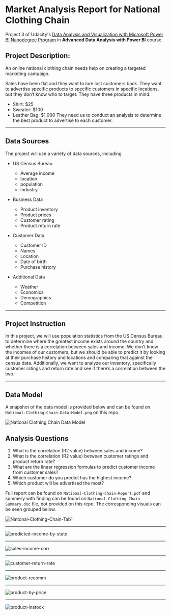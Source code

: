 # **Market Analysis Report for National Clothing Chain**

Project 3 of Udacity's [Data Analysis and Visualization with Microsoft Power BI Nanodegree Program](https://www.udacity.com/course/data-analysis-and-visualization-with-power-BI-nanodegree)
in **Advanced Data Analysis with Power BI** course.

## Project Description:
An online national clothing chain needs help on creating a targeted marketing campaign. 

Sales have been flat and they want to lure lost customers back. They want to advertise specific products to specific customers in specific locations, 
but they don’t know who to target. They have three products in mind:
- Shirt: $25
- Sweater: $100
- Leather Bag: $1,000
They need us to conduct an analysis to determine the best product to advertise to each customer.
___

## Data Sources
The project will use a variety of data sources, including
- US Census Bureau
  - Average income
  - location
  - population
  - industry

- Business Data
  - Product inventory
  - Product prices
  - Customer rating
  - Product return rate
  
- Customer Data
  - Customer ID
  - Names
  - Location
  - Date of birth
  - Purchase history
  
- Additional Data
  - Weather
  - Economics
  - Demographics
  - Competition
____

## Project Instruction
In this project, we will use population statistics from the US Census Bureau to determine where the greatest income exists around the country 
and whether there is a correlation between sales and income. We don’t know the incomes of our customers, but we should be able to predict it 
by looking at their purchase history and locations and comparing that against the census data. 
Additionally, we want to analyze our inventory, specifically customer ratings and return rate and see if there’s a correlation between the two.
___

## Data Model
A snapshot of the data model is provided below and can be found on `National-Clothing-Chain-Data-Model.png` on this repo.

![National Clothing Chain Data Model](https://github.com/xShaimaa/Udacity-Data-Analysis-and-Viz-with-Microsoft-Power-BI/blob/master/03-Market-Analysis-Report-for-National-Clothing-Chain/National-Clothing-Chain-Data-Model.png)


## Analysis Questions
1. What is the correlation (R2 value) between sales and income?
2. What is the correlation (R2 value) between customer ratings and product return rate?
3. What are the linear regression formulas to predict customer income from customer sales?
4. Which customer do you predict has the highest income?
5. Which product will be advertised the most?

Full report can be found on `National-Clothing-Chain-Report.pdf` and summery with finding can be found on `National-Clothing-Chain-Summary.doc` file, 
bot provided on this repo. The corresponding visuals can be seen grouped below.

![National-Clothing-Chain-Tab1](https://github.com/kingggost/SEVEN-SAGES-TEA-COMPANY-SSTC-DATA-MODELING-PROJECT/blob/master/03-Market-Analysis-Report-for-National-Clothing-Chain/National-Clothing-Chain-Tab1.jpg)
___
![predicted-income-by-state](https://github.com/xShaimaa/Udacity-Data-Analysis-and-Viz-with-Microsoft-Power-BI/blob/master/03-Market-Analysis-Report-for-National-Clothing-Chain/img/predicted-income-by-state.png)
___
![sales-income-corr](https://github.com/xShaimaa/Udacity-Data-Analysis-and-Viz-with-Microsoft-Power-BI/blob/master/03-Market-Analysis-Report-for-National-Clothing-Chain/img/sales-income-corr.png)
___
![customer-return-rate](https://github.com/xShaimaa/Udacity-Data-Analysis-and-Viz-with-Microsoft-Power-BI/blob/master/03-Market-Analysis-Report-for-National-Clothing-Chain/img/customer-return-rate.png)
___
![product-recomm](https://github.com/xShaimaa/Udacity-Data-Analysis-and-Viz-with-Microsoft-Power-BI/blob/master/03-Market-Analysis-Report-for-National-Clothing-Chain/img/product-recomm.png)
___
![product-by-price](https://github.com/xShaimaa/Udacity-Data-Analysis-and-Viz-with-Microsoft-Power-BI/blob/master/03-Market-Analysis-Report-for-National-Clothing-Chain/img/product-by-price.png)
___
![product-instock](https://github.com/xShaimaa/Udacity-Data-Analysis-and-Viz-with-Microsoft-Power-BI/blob/master/03-Market-Analysis-Report-for-National-Clothing-Chain/img/product-instock.png) 
